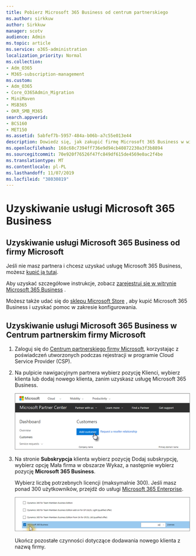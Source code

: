 ```yaml
---
title: Pobierz Microsoft 365 Business od centrum partnerskiego
ms.author: sirkkuw
author: Sirkkuw
manager: scotv
audience: Admin
ms.topic: article
ms.service: o365-administration
localization_priority: Normal
ms.collection:
- Adm_O365
- M365-subscription-management
ms.custom:
- Adm_O365
- Core_O365Admin_Migration
- MiniMaven
- MSB365
- OKR_SMB_M365
search.appverid:
- BCS160
- MET150
ms.assetid: 5abfef7b-5957-484a-b06b-a7c55e013e44
description: Dowiedz się, jak zakupić firmę Microsoft 365 Business w witrynie Microsoft Partner Center.
ms.openlocfilehash: 168c68c7394ff736e9d94cb40872230a3f3b8894
ms.sourcegitcommit: 70e920f76526f47fc849df615de4569e0ac2f4be
ms.translationtype: MT
ms.contentlocale: pl-PL
ms.lasthandoff: 11/07/2019
ms.locfileid: "38030819"
---
```

# <a name="get-microsoft-365-business"></a>Uzyskiwanie usługi Microsoft 365 Business

## <a name="get-microsoft-365-business-from-microsoft"></a>Uzyskiwanie usługi Microsoft 365 Business od firmy Microsoft

Jeśli nie masz partnera i chcesz uzyskać usługę Microsoft 365 Business, możesz [kupić ją tutaj](https://www.microsoft.com/en-US/microsoft-365/business).

Aby uzyskać szczegółowe instrukcje, zobacz [zarejestruj się w witrynie Microsoft 365 Business](sign-up.md) .

Możesz także udać się do [sklepu Microsoft Store](https://www.microsoft.com/store/locations/find-a-store?icid=en-us_UF_FAS) , aby kupić Microsoft 365 Business i uzyskać pomoc w zakresie konfigurowania.
  
## <a name="get-microsoft-365-business-from-microsoft-partner-center"></a>Uzyskiwanie usługi Microsoft 365 Business w Centrum partnerskim firmy Microsoft

1. Zaloguj się do [Centrum partnerskiego firmy Microsoft](https://go.microsoft.com/fwlink/p/?linkid=849910), korzystając z poświadczeń utworzonych podczas rejestracji w programie Cloud Service Provider (CSP). 
    
2. Na pulpicie nawigacyjnym partnera wybierz pozycję Klienci, wybierz klienta lub dodaj nowego klienta, zanim uzyskasz usługę Microsoft 365 Business.
    
    ![In the Microsoft Partner center, add a new customer.](media/ec807d07-bbd2-411f-8fe1-c644cf9a3882.png)
  
3. Na stronie **Subskrypcja** klienta wybierz pozycję Dodaj subskrypcję, wybierz opcję Mała firma w obszarze Wykaz, a następnie wybierz pozycję **Microsoft 365 Business**.
    
    Wybierz liczbę potrzebnych licencji (maksymalnie 300). Jeśli masz ponad 300 użytkowników, przejdź do usługi [Microsoft 365 Enterprise](https://go.microsoft.com/fwlink/p/?linkid=862316). 
    
    ![On the New subscription page choose small business.](media/52d99e89-2175-4974-84bb-dd626048541b.png)
  
    Ukończ pozostałe czynności dotyczące dodawania nowego klienta z nazwą firmy.
    


